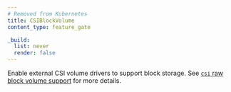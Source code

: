 ```yaml
---
# Removed from Kubernetes
title: CSIBlockVolume
content_type: feature_gate

_build:
  list: never
  render: false
---
```

Enable external CSI volume drivers to support block storage.
See [`csi` raw block volume support](/docs/concepts/storage/volumes/#csi-raw-block-volume-support)
for more details.

